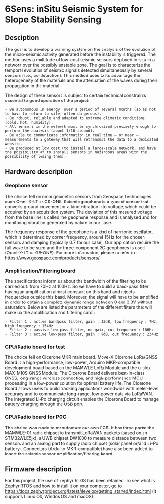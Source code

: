 # 6Sens: inSitu Seismic System for Slope Stability Sensing

## Desciption
The goal is to develop a warning system on the analysis of the evolution of the micro-seismic activity generated before the instability is triggered. The method uses a multitude of low-cost seismic sensors deployed in-situ in a network over the possibly unstable zone. The goal is to characterize the temporal evolution of seismic signals detected simultaneously by several sensors (i .e., co-detection). This method uses to its advantage the heterogeneity of the materials and the attenuation of the waves during their propagation in the material.

The design of these sensors is subject to certain technical constraints essential to good
operation of the project:

    - Be autonomous in energy, over a period of several months (so as not to have to return to site, often dangerous).
    - Be robust, reliable and adapted to extreme climatic conditions (cold, hot, humidity).
    - All sensors in the network must be synchronized precisely enough to perform the analysis (about 1/10 second).
    - Be able to communicate information in real time – or near – measurements to a gateway that will retransmit the data to a dedicated website.
    - Be produced at low cost (to install a large-scale network, and have the possibility of to install sensors in hazardous areas with the possibility of losing them).

## Hardware description
### Geophone sensor
The choice fell on omni geometric sensors from Geospace Technologies such Omni-X-LT or GS-ONE. Seismic geophone is a type of sensor that converts ground movement or a kind vibration into voltage, which could be acquired by an acquisition system. The deviation of this mesured voltage from the base line is called the geophone response and is analysed and for monitoring vibration generated by nature in our case.

The frequency response of the geophone is a kind of harmonic oscillator, which is deternined by corner frequency, around 15Hz for the chosen sensors and damping (typically 0.7 for our case).
Our application require the full wave to be sued and the three-component 3C geophones is used (Omni-X-LT or GS-ONE).
For more information, please to refer to : https://www.geospace.com/products/sensors/

### Amplification/Filtering board
The specifications inform us about the bandwidth of the filtering to be carried out: from 20Hz at 100Hz. So we have to build a band-pass filter having an amplification almost constant on this band and rejects frequencies outside this band. Moreover, the signal will have to be amplified in order to obtain a complete dynamic range between 0 and 3.3V without saturation. Below are listed the
parameters of the different filters that will make up the amplification and filtering card :

    - Filter 1 : active bandpass filter, gain : 33dB, low frequency : 7Hz, high frequency : 154Hz
    - Filter 2 : passive low-pass filter, no gain, cut frequency : 106Hz
    - Filter 3 : active low-pass filter, gain : 6dB, cut frequency : 234Hz

### CPU/Radio board for test
The choice fell on Cicerone MKR main board. Move-X Cicerone LoRa/GNSS Board is a high-performance, low-power, Arduino MKR-compatible development board based on the MAMWLE LoRa Module and the u-blox MAX-M10S GNSS Module. The Cicerone Board delivers best-in-class GNSS, long-range wireless connection, and high-performance MCU processing in a low-power solution for optimal battery life. The Cicerone Board allows users to build tracking applications worldwide with meter-level accuracy and to communicate long-range, low-power data via LoRaWAN. The integrated Li-Po charging circuit enables the Cicerone Board to manage battery charging through the USB port.

### CPU/Radio board for POC
The choice was made to manufacture our own PCB. It has three parts: the MAMWLE-01 radio chipset to transmit LoRaWAN packets (based on an STM32WLE5jx), a UWB chipset DW1000 to measure distance between two sensors and an analog part to supply radio chipset (solar panel or/and Li-Po battery). Connectors (Arduino MKR-compatible) have also been added to insert the seismic sensor amplification/filtering board.

## Firmware description
For this project, the use of Zephyr RTOS has been retained. To see what is Zephyr RTOS and how to install it on your computer, go to https://docs.zephyrproject.org/latest/develop/getting_started/index.html (it supports Linux OS, Windos OS and macOS).